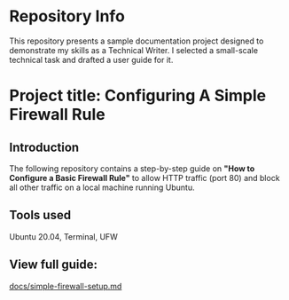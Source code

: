 # Repository Info

This repository presents a sample documentation project designed to demonstrate my skills as a Technical Writer. I selected a small-scale technical task and drafted a user guide for it.

# Project title: Configuring A Simple Firewall Rule

## Introduction

The following repository contains a step-by-step guide on **"How to Configure a Basic Firewall Rule"** to allow HTTP traffic (port 80) and block all other traffic on a local machine running Ubuntu.

## Tools used

Ubuntu 20.04, Terminal, UFW  

## View full guide: 

[docs/simple-firewall-setup.md](docs/simple-firewall-setup.md)
